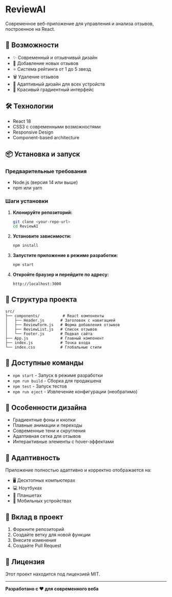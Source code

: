 # ReviewAI

Современное веб-приложение для управления и анализа отзывов, построенное на React.

## 🚀 Возможности

- ✨ Современный и отзывчивый дизайн
- 📝 Добавление новых отзывов
- ⭐ Система рейтинга от 1 до 5 звезд
- 🗑️ Удаление отзывов
- 📱 Адаптивный дизайн для всех устройств
- 🎨 Красивый градиентный интерфейс

## 🛠️ Технологии

- React 18
- CSS3 с современными возможностями
- Responsive Design
- Component-based architecture

## 📦 Установка и запуск

### Предварительные требования

- Node.js (версия 14 или выше)
- npm или yarn

### Шаги установки

1. **Клонируйте репозиторий:**
   ```bash
   git clone <your-repo-url>
   cd ReviewAI
   ```

2. **Установите зависимости:**
   ```bash
   npm install
   ```

3. **Запустите приложение в режиме разработки:**
   ```bash
   npm start
   ```

4. **Откройте браузер и перейдите по адресу:**
   ```
   http://localhost:3000
   ```

## 📁 Структура проекта

```
src/
├── components/          # React компоненты
│   ├── Header.js       # Заголовок с навигацией
│   ├── ReviewForm.js   # Форма добавления отзывов
│   ├── ReviewList.js   # Список отзывов
│   └── Footer.js       # Подвал сайта
├── App.js              # Главный компонент
├── index.js            # Точка входа
└── index.css           # Глобальные стили
```

## 🎯 Доступные команды

- `npm start` - Запуск в режиме разработки
- `npm run build` - Сборка для продакшена
- `npm test` - Запуск тестов
- `npm run eject` - Извлечение конфигурации (необратимо)

## 🌟 Особенности дизайна

- Градиентные фоны и кнопки
- Плавные анимации и переходы
- Современные тени и скругления
- Адаптивная сетка для отзывов
- Интерактивные элементы с hover-эффектами

## 📱 Адаптивность

Приложение полностью адаптивно и корректно отображается на:
- 🖥️ Десктопных компьютерах
- 💻 Ноутбуках
- 📱 Планшетах
- 📱 Мобильных устройствах

## 🤝 Вклад в проект

1. Форкните репозиторий
2. Создайте ветку для новой функции
3. Внесите изменения
4. Создайте Pull Request

## 📄 Лицензия

Этот проект находится под лицензией MIT.

---

**Разработано с ❤️ для современного веба**